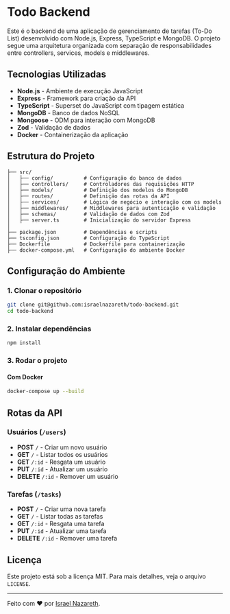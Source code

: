 # Todo Backend

Este é o backend de uma aplicação de gerenciamento de tarefas (To-Do List) desenvolvido com Node.js, Express, TypeScript e MongoDB. O projeto segue uma arquitetura organizada com separação de responsabilidades entre controllers, services, models e middlewares.

## Tecnologias Utilizadas

- **Node.js** - Ambiente de execução JavaScript
- **Express** - Framework para criação da API
- **TypeScript** - Superset do JavaScript com tipagem estática
- **MongoDB** - Banco de dados NoSQL
- **Mongoose** - ODM para interação com MongoDB
- **Zod** - Validação de dados
- **Docker** - Containerização da aplicação

## Estrutura do Projeto

```
├── src/
│   ├── config/          # Configuração do banco de dados
│   ├── controllers/     # Controladores das requisições HTTP
│   ├── models/          # Definição dos modelos do MongoDB
│   ├── routes/          # Definição das rotas da API
│   ├── services/        # Lógica de negócio e interação com os models
│   ├── middlewares/     # Middlewares para autenticação e validação
│   ├── schemas/         # Validação de dados com Zod
│   ├── server.ts        # Inicialização do servidor Express
│
├── package.json         # Dependências e scripts
├── tsconfig.json        # Configuração do TypeScript
├── Dockerfile           # Dockerfile para containerização
├── docker-compose.yml   # Configuração do ambiente Docker

```

## Configuração do Ambiente

### 1. Clonar o repositório

```sh
git clone git@github.com:israelnazareth/todo-backend.git
cd todo-backend
```

### 2. Instalar dependências

```sh
npm install
```

### 3. Rodar o projeto

#### Com Docker

```sh
docker-compose up --build
```

## Rotas da API

### **Usuários** (`/users`)

- **POST** `/` - Criar um novo usuário
- **GET** `/` - Listar todos os usuários
- **GET** `/:id` - Resgata um usuário
- **PUT** `/:id` - Atualizar um usuário
- **DELETE** `/:id` - Remover um usuário

### **Tarefas** (`/tasks`)

- **POST** `/` - Criar uma nova tarefa
- **GET** `/` - Listar todas as tarefas
- **GET** `/:id` - Resgata uma tarefa
- **PUT** `/:id` - Atualizar uma tarefa
- **DELETE** `/:id` - Remover uma tarefa

## Licença

Este projeto está sob a licença MIT. Para mais detalhes, veja o arquivo `LICENSE`.

---

Feito com ❤️ por [Israel Nazareth](https://github.com/israelnazareth).

